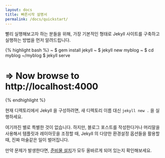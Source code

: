```yaml
---
layout: docs
title: 빠른시작 설명서
permalink: /docs/quickstart/
---
```


빨리 실행해보고자 하는 분들을 위해, 가장 기본적인 형태로 Jekyll 사이트를 구축하고 실행하는 방법을 먼저 알려드립니다.

{% highlight bash %}
~ $ gem install jekyll
~ $ jekyll new myblog
~ $ cd myblog
~/myblog $ jekyll serve
# => Now browse to http://localhost:4000
{% endhighlight %}

현재 디렉토리에서 Jekyll 을 구성하려면, 새 디렉토리 이름 대신 `jekyll new .` 을
실행하세요.

여기까진 별로 특별한 것이 없습니다. 하지만, 블로그 포스트를 작성한다거나
머리말을 사용해서 템플릿과 레이아웃을 조정할 때, Jekyll 의 다양한 환경설정
옵션들을 활용할 때, 진짜 마술같은 일이 벌어집니다.

만약 문제가 발생한다면, [준비물 설치][Installation]가 모두 올바르게 되어 있는지
확인해보세요.

[Installation]: /docs/installation/
